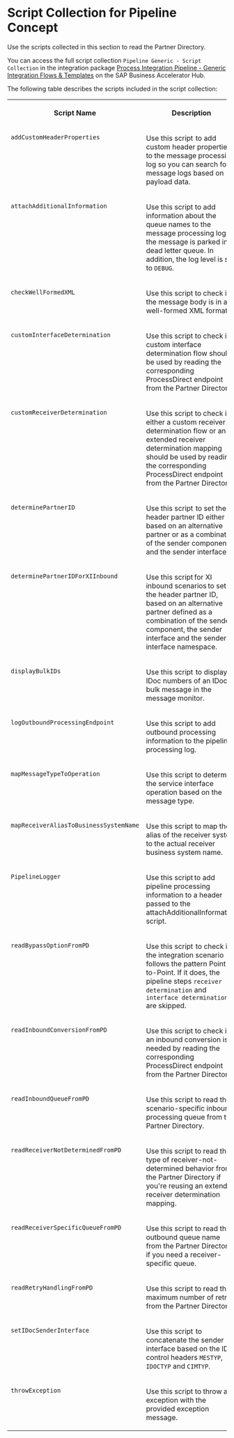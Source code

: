 <!-- loio05d9f8d85d7945af8d610dca81375b43 -->

# Script Collection for Pipeline Concept

Use the scripts collected in this section to read the Partner Directory.

You can access the full script collection `Pipeline Generic - Script Collection` in the integration package [Process Integration Pipeline - Generic Integration Flows & Templates](https://hub.sap.com/package/PIPipelineGenericIntegrationFlows/scriptcollection) on the SAP Business Accelerator Hub.

The following table describes the scripts included in the script collection:


<table>
<tr>
<th valign="top">

Script Name

</th>
<th valign="top">

Description

</th>
</tr>
<tr>
<td valign="top">

`addCustomHeaderProperties` 

</td>
<td valign="top">

Use this script  to add custom header properties to the message processing log so you can search for message logs based on payload data.

</td>
</tr>
<tr>
<td valign="top">

`attachAdditionalInformation` 

</td>
<td valign="top">

Use this script to add information about the queue names to the message processing log if the message is parked in a dead letter queue. In addition, the log level is set to `DEBUG`.

</td>
</tr>
<tr>
<td valign="top">

`checkWellFormedXML` 

</td>
<td valign="top">

Use this script to check if the message body is in a well-formed XML format.

</td>
</tr>
<tr>
<td valign="top">

`customInterfaceDetermination` 

</td>
<td valign="top">

Use this script to check if a custom interface determination flow should be used by reading the corresponding ProcessDirect endpoint from the Partner Directory.

</td>
</tr>
<tr>
<td valign="top">

`customReceiverDetermination` 

</td>
<td valign="top">

Use this script to check if either a custom receiver determination flow or an extended receiver determination mapping should be used by reading the corresponding ProcessDirect endpoint from the Partner Directory.

</td>
</tr>
<tr>
<td valign="top">

`determinePartnerID` 

</td>
<td valign="top">

Use this script  to set the header partner ID either based on an alternative partner or as a combination of the sender component and the sender interface.

</td>
</tr>
<tr>
<td valign="top">

`determinePartnerIDForXIInbound`

</td>
<td valign="top">

Use this script for XI inbound scenarios to set the header partner ID, based on an alternative partner defined as a combination of the sender component, the sender interface and the sender interface namespace.

</td>
</tr>
<tr>
<td valign="top">

`displayBulkIDs` 

</td>
<td valign="top">

Use this script  to display all IDoc numbers of an IDoc bulk message in the message monitor.

</td>
</tr>
<tr>
<td valign="top">

`logOutboundProcessingEndpoint` 

</td>
<td valign="top">

Use this script to add outbound processing information to the pipeline processing log.

</td>
</tr>
<tr>
<td valign="top">

`mapMessageTypeToOperation` 

</td>
<td valign="top">

Use this script to determine the service interface operation based on the message type.

</td>
</tr>
<tr>
<td valign="top">

`mapReceiverAliasToBusinessSystemName`

</td>
<td valign="top">

Use this script to map the alias of the receiver system to the actual receiver business system name.

</td>
</tr>
<tr>
<td valign="top">

`PipelineLogger` 

</td>
<td valign="top">

Use this script to add pipeline processing information to a header passed to the attachAdditionalInformation script.

</td>
</tr>
<tr>
<td valign="top">

`readBypassOptionFromPD` 

</td>
<td valign="top">

Use this script  to check if the integration scenario follows the pattern Point-to-Point. If it does, the pipeline steps `receiver determination` and `interface determination` are skipped.

</td>
</tr>
<tr>
<td valign="top">

`readInboundConversionFromPD` 

</td>
<td valign="top">

Use this script to check if an inbound conversion is needed by reading the corresponding ProcessDirect endpoint from the Partner Directory.

</td>
</tr>
<tr>
<td valign="top">

`readInboundQueueFromPD`

</td>
<td valign="top">

Use this script to read the scenario-specific inbound processing queue from the Partner Directory.

</td>
</tr>
<tr>
<td valign="top">

`readReceiverNotDeterminedFromPD` 

</td>
<td valign="top">

Use this script to read the type of receiver-not-determined behavior from the Partner Directory if you're reusing an extended receiver determination mapping.

</td>
</tr>
<tr>
<td valign="top">

`readReceiverSpecificQueueFromPD` 

</td>
<td valign="top">

Use this script to read the outbound queue name from the Partner Directory if you need a receiver-specific queue.

</td>
</tr>
<tr>
<td valign="top">

`readRetryHandlingFromPD` 

</td>
<td valign="top">

Use this script to read the maximum number of retries from the Partner Directory.

</td>
</tr>
<tr>
<td valign="top">

`setIDocSenderInterface` 

</td>
<td valign="top">

Use this script  to concatenate the sender interface based on the IDoc control headers `MESTYP`, `IDOCTYP` and `CIMTYP`.

</td>
</tr>
<tr>
<td valign="top">

`throwException`

</td>
<td valign="top">

Use this script to throw an exception with the provided exception message.

</td>
</tr>
</table>

